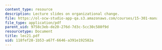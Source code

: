 ```yaml
---
content_type: resource
description: Lecture slides on organizational change.
file: https://ol-ocw-studio-app-qa.s3.amazonaws.com/courses/15-301-managerial-psychology-fall-2006/118fef281b53a67f6646a391e192582a_lec21.pdf
file_type: application/pdf
parent_uid: 9758c3eb-de20-276d-7d3c-5cc30c580f9d
resourcetype: Document
title: lec21.pdf
uid: 118fef28-1b53-a67f-6646-a391e192582a
---
```

